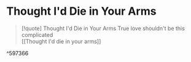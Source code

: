 # Thought I'd Die in Your Arms

> [!quote] Thought I'd Die in Your Arms
True love shouldn't be this complicated  
[[Thought I'd die in your arms]]

^597366

